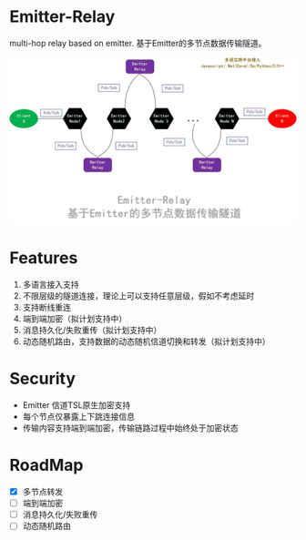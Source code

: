 # Emitter-Relay
multi-hop relay based on emitter. 
基于Emitter的多节点数据传输隧道。

![Emitter-Relay架构图](docs/emitter-relay.png)

# Features
1. 多语言接入支持
2. 不限层级的隧道连接，理论上可以支持任意层级，假如不考虑延时
3. 支持断线重连
4. 端到端加密（拟计划支持中）
5. 消息持久化/失败重传（拟计划支持中）
6. 动态随机路由，支持数据的动态随机信道切换和转发（拟计划支持中）

# Security
* Emitter 信道TSL原生加密支持
* 每个节点仅暴露上下跳连接信息
* 传输内容支持端到端加密，传输链路过程中始终处于加密状态

# RoadMap
- [x] 多节点转发
- [ ] 端到端加密
- [ ] 消息持久化/失败重传
- [ ] 动态随机路由